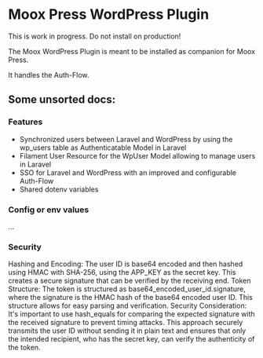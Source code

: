 # Moox Press WordPress Plugin

This is work in progress. Do not install on production!

The Moox WordPress Plugin is meant to be installed as companion for Moox Press.

It handles the Auth-Flow.

## Some unsorted docs:

### Features

-   Synchronized users between Laravel and WordPress by using the wp_users table as Authenticatable Model in Laravel
-   Filament User Resource for the WpUser Model allowing to manage users in Laravel
-   SSO for Laravel and WordPress with an improved and configurable Auth-Flow
-   Shared dotenv variables

### Config or env values

...

### Security

Hashing and Encoding:
The user ID is base64 encoded and then hashed using HMAC with SHA-256, using the APP_KEY as the secret key. This creates a secure signature that can be verified by the receiving end.
Token Structure:
The token is structured as base64_encoded_user_id.signature, where the signature is the HMAC hash of the base64 encoded user ID. This structure allows for easy parsing and verification.
Security Consideration:
It's important to use hash_equals for comparing the expected signature with the received signature to prevent timing attacks.
This approach securely transmits the user ID without sending it in plain text and ensures that only the intended recipient, who has the secret key, can verify the authenticity of the token.
